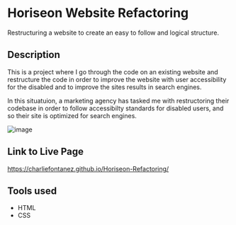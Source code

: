 
# Horiseon Website Refactoring
Restructuring a website to create an easy to follow and logical structure.


## Description

This is a project where I go through the code on an existing website and restructure the code in order to improve the website with user accessibility for the disabled and to improve the sites results in search engines.


In this situatuion, a marketing agency has tasked me with restructoring their codebase in order to follow accessibilty standards for disabled users, and so their site is optimized for search engines.


![image](/assets/images/horiseon_image.png)


## Link to Live Page

https://charliefontanez.github.io/Horiseon-Refactoring/


## Tools used

- HTML
- CSS
